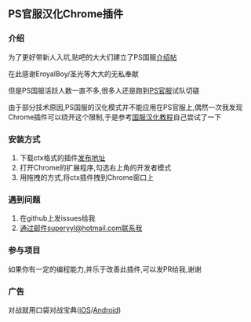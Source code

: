 ## PS官服汉化Chrome插件

### 介绍
为了更好带新人入坑,贴吧的大大们建立了PS国服[介绍帖](https://tieba.baidu.com/p/5335348071)

在此感谢EroyalBoy/圣光等大大的无私奉献

但是PS国服活跃人数一直不多,很多人还是跑到[PS官服](https://play.pokemonshowdown.com)试队切磋

由于部分技术原因,PS国服的汉化模式并不能应用在PS官服上,偶然一次我发现Chrome插件可以绕开这个限制,于是参考[国服汉化教程](https://tieba.baidu.com/p/5309411393)自己尝试了一下

### 安装方式
1. 下载ctx格式的插件[发布地址](https://github.com/superyyl/PSPluginCn/releases)
2. 打开Chrome的扩展程序,勾选右上角的开发者模式
3. 用拖拽的方式,将ctx插件拽到Chrome窗口上

### 遇到问题
1. 在github上发issues给我
2. 通过邮件superyyl@hotmail.com联系我

### 参与项目
如果你有一定的编程能力,并乐于改善此插件,可以发PR给我,谢谢

### 广告
对战就用口袋对战宝典(<a href="https://itunes.apple.com/cn/app/%E5%8F%A3%E8%A2%8B%E5%AF%B9%E6%88%98%E5%AE%9D%E5%85%B8/id1215491160?mt=8" target="_blank">iOS</a>/<a href="https://www.coolapk.com/apk/pmbattle.superyyl.com.pmbattleandroid" target="_blank">Android</a>)